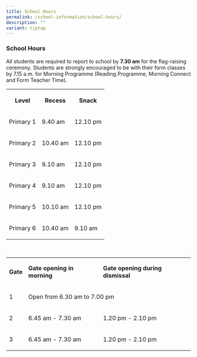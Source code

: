 ```yaml
---
title: School Hours
permalink: /school-information/school-hours/
description: ""
variant: tiptap
---
```

<h3>School Hours</h3>
<p>All students are required to report to school by <strong>7.30 am</strong> for
the flag-raising ceremony. Students are strongly encouraged to be with
their form classes by 7.15 a.m. for Morning Programme (Reading Programme,
Morning Connect and Form Teacher Time).&nbsp;</p>
<p></p>
<table style="minWidth: 75px">
<colgroup>
<col>
<col>
<col>
</colgroup>
<tbody>
<tr>
<th rowspan="1" colspan="1">
<p>Level</p>
</th>
<th rowspan="1" colspan="1">
<p>Recess</p>
</th>
<th rowspan="1" colspan="1">
<p>Snack</p>
</th>
</tr>
<tr>
<td rowspan="1" colspan="1">
<p>Primary 1</p>
</td>
<td rowspan="1" colspan="1">
<p>9.40 am</p>
</td>
<td rowspan="1" colspan="1">
<p>12.10 pm</p>
</td>
</tr>
<tr>
<td rowspan="1" colspan="1">
<p>Primary 2</p>
</td>
<td rowspan="1" colspan="1">
<p>10.40 am</p>
</td>
<td rowspan="1" colspan="1">
<p>12.10 pm</p>
</td>
</tr>
<tr>
<td rowspan="1" colspan="1">
<p>Primary 3</p>
</td>
<td rowspan="1" colspan="1">
<p>9.10 am</p>
</td>
<td rowspan="1" colspan="1">
<p>12.10 pm</p>
</td>
</tr>
<tr>
<td rowspan="1" colspan="1">
<p>Primary 4</p>
</td>
<td rowspan="1" colspan="1">
<p>9.10 am</p>
</td>
<td rowspan="1" colspan="1">
<p>12.10 pm</p>
</td>
</tr>
<tr>
<td rowspan="1" colspan="1">
<p>Primary 5</p>
</td>
<td rowspan="1" colspan="1">
<p>10.10 am</p>
</td>
<td rowspan="1" colspan="1">
<p>12.10 pm</p>
</td>
</tr>
<tr>
<td rowspan="1" colspan="1">
<p>Primary 6</p>
</td>
<td rowspan="1" colspan="1">
<p>10.40 am</p>
</td>
<td rowspan="1" colspan="1">
<p>9.10 am</p>
</td>
</tr>
</tbody>
</table>
<p></p>
<p>
<br>
</p>
<table style="minWidth: 75px">
<colgroup>
<col>
<col>
<col>
</colgroup>
<tbody>
<tr>
<td rowspan="1" colspan="1">
<p><strong>Gate</strong>
</p>
</td>
<td rowspan="1" colspan="1">
<p><strong>Gate opening in morning</strong>
</p>
</td>
<td rowspan="1" colspan="1">
<p><strong>Gate opening during dismissal</strong>
</p>
</td>
</tr>
<tr>
<td rowspan="1" colspan="1">
<p>1</p>
</td>
<td rowspan="1" colspan="2">
<p>Open from 6.30 am to 7.00 pm</p>
</td>
</tr>
<tr>
<td rowspan="1" colspan="1">
<p>2</p>
</td>
<td rowspan="1" colspan="1">
<p>6.45 am - 7.30 am</p>
</td>
<td rowspan="1" colspan="1">
<p>1.20 pm - 2.10 pm</p>
</td>
</tr>
<tr>
<td rowspan="1" colspan="1">
<p>3</p>
</td>
<td rowspan="1" colspan="1">
<p>6.45 am - 7.30 am</p>
</td>
<td rowspan="1" colspan="1">
<p>1.20 pm - 2.10 pm</p>
</td>
</tr>
</tbody>
</table>
<p></p>